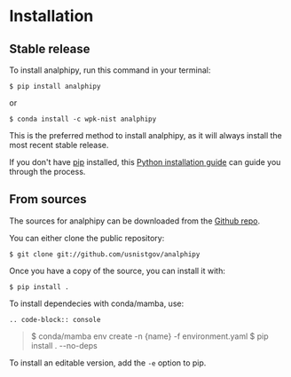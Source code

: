 ```{highlight} shell
```

# Installation

## Stable release

To install analphipy, run this command in your terminal:

```console
$ pip install analphipy
```

or

```console
$ conda install -c wpk-nist analphipy
```

This is the preferred method to install analphipy, as it will always install the most recent stable release.

If you don't have [pip] installed, this [Python installation guide] can guide
you through the process.

## From sources

The sources for analphipy can be downloaded from the [Github repo].

You can either clone the public repository:

```console
$ git clone git://github.com/usnistgov/analphipy
```

Once you have a copy of the source, you can install it with:

```console
$ pip install .
```

To install dependecies with conda/mamba, use:

```
.. code-block:: console
```

> \$ conda/mamba env create -n \{name} -f environment.yaml
> \$ pip install . --no-deps

To install an editable version, add the `-e` option to pip.

[github repo]: https://github.com/usnistgov/analphipy
[pip]: https://pip.pypa.io
[python installation guide]: http://docs.python-guide.org/en/latest/starting/installation/
